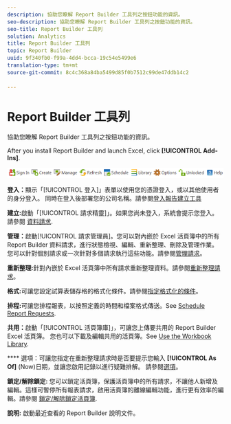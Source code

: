 ```yaml
---
description: 協助您瞭解 Report Builder 工具列之按鈕功能的資訊。
seo-description: 協助您瞭解 Report Builder 工具列之按鈕功能的資訊。
seo-title: Report Builder 工具列
solution: Analytics
title: Report Builder 工具列
topic: Report Builder
uuid: 9f340fb0-f99a-4dd4-bcca-19c54e5499e6
translation-type: tm+mt
source-git-commit: 8c4c368a84ba5499d85f0b7512c99de47ddb14c2

---
```



# Report Builder 工具列

協助您瞭解 Report Builder 工具列之按鈕功能的資訊。

After you install Report Builder and launch Excel, click **[!UICONTROL Add-Ins]**.

![](assets/report_builder_toolbar.png)

**登入：**&#x200B;顯示「[!UICONTROL 登入]」表單以使用您的憑證登入，或以其他使用者的身分登入。 同時在登入後部署您的公司名稱。請參閱[登入報告建立工具](/help/analyze/report-builder/setup/t-loggin-in-to-reportbuilder.md)

**建立:**&#x200B;啟動「[!UICONTROL 請求精靈]」。如果您尚未登入，系統會提示您登入。請參閱 [資料請求](/help/analyze/report-builder/data-requests/data-requests.md).

**管理：**&#x200B;啟動[!UICONTROL 請求管理員]。您可以對內嵌於 Excel 活頁簿中的所有 Report Builder 資料請求，進行狀態檢視、編輯、重新整理、刪除及管理作業。您可以針對個別請求或一次針對多個請求執行這些功能。請參閱[管理請求](/help/analyze/report-builder/manage-requests/r-arb-manage-requests.md)。

**重新整理:**&#x200B;針對內嵌於 Excel 活頁簿中所有請求重新整理資料。請參閱[重新整理請求](/help/analyze/report-builder/manage-requests/t-refresh-a-request.md)。

**格式:**&#x200B;可讓您設定試算表儲存格的格式化條件。請參閱[指定格式化的條件](/help/analyze/report-builder/manage-requests/specify-conditional-formatting.md)。

**排程:**&#x200B;可讓您排程報表，以按照定義的時間和檔案格式傳送。See [Schedule Report Requests](/help/analyze/report-builder/schedule-report-requests.md).

**共用：**&#x200B;啟動「[!UICONTROL 活頁簿庫]」，可讓您上傳要共用的 Report Builder Excel 活頁簿。 您也可以下載及編輯共用的活頁簿。See [Use the Workbook Library](/help/analyze/report-builder/workbook-library/t-upload-a-workbook.md).

**** 選項：可讓您指定在重新整理請求時是否要提示您輸入 **[!UICONTROL As Of]** (Now)日期，並讓您啟用記錄以進行疑難排解。 請參閱[選項](/help/analyze/report-builder/options.md)。

**鎖定/解除鎖定:** 您可以鎖定活頁簿，保護活頁簿中的所有請求，不讓他人新增及編輯。這樣可暫停所有報表請求，啟用活頁簿的離線編輯功能，進行更有效率的編輯。請參閱 [鎖定/解除鎖定活頁簿](/help/analyze/report-builder/workbook-library/protect-wb.md).

**說明:** 啟動最近查看的 Report Builder 說明文件。
